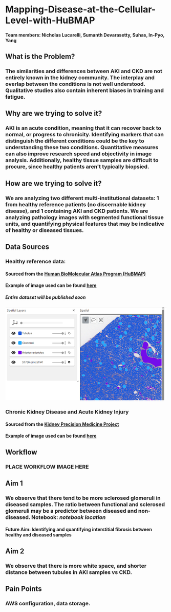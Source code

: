 # Mapping-Disease-at-the-Cellular-Level-with-HuBMAP
#### Team members: Nicholas Lucarelli, Sumanth Devarasetty, Suhas, In-Pyo, Yang

## What is the Problem?
### The similarities and differences between AKI and CKD are not entirely known in the kidney community. The interplay and overlap between the conditions is not well understood. Qualitative studies also contain inherent biases in training and fatigue.

## Why are we trying to solve it?
### AKI is an acute condition, meaning that it can recover back to normal, or progress to chronicity. Identifying markers that can distinguish the different conditions could be the key to understanding these two conditions. Quantitative measures can also improve research speed and objectivity in image analysis. Additionally, healthy tissue samples are difficult to procure, since healthy patients aren't typically biopsied. 

## How are we trying to solve it?
### We are analyzing two different multi-institutional datasets: 1 from healthy reference patients (no discernable kidney disease), and 1 containing AKI and CKD patients. We are analyzing pathology images with segmented functional tissue units, and quantifying physical features that may be indicative of healthy or diseased tissues. 

## Data Sources
### Healthy reference data:
#### Sourced from the [Human BioMolecular Atlas Program (HuBMAP)](https://portal.hubmapconsortium.org/) 
#### Example of image used can be found [here](https://portal.hubmapconsortium.org/browse/dataset/c9a15ae1d3afcfdb852004d0c714416e)
##### *Entire dataset will be published soon* 
![](Images/HuBMAP.PNG?raw=true)

### Chronic Kidney Disease and Acute Kidney Injury
#### Sourced from the [Kidney Precision Medicine Project](https://www.kpmp.org/)
#### Example of image used can be found [here](https://atlas.kpmp.org/spatial-viewer/view)

## Workflow
### PLACE WORKFLOW IMAGE HERE

## Aim 1
### We observe that there tend to be more sclerosed glomeruli in diseased samples. The ratio between functional and sclerosed glomeruli may be a predictor between diseased and non-diseased. Notebook: *notebook location* 
#### Future Aim: Identifying and quantifying interstitial fibrosis between healthy and diseased samples

## Aim 2
### We observe that there is more white space, and shorter distance between tubules in AKI samples vs CKD. 

## Pain Points
### AWS configuration, data storage.

